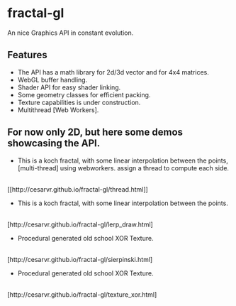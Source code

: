 # fractal-gl
An nice Graphics API in constant evolution. 

## Features

- The API has a math library for 2d/3d vector and for 4x4 matrices. 
- WebGL buffer handling. 
- Shader API for easy shader linking. 
- Some geometry classes for efficient packing. 
- Texture capabilities is under construction.
- Multithread [Web Workers].


## For now only 2D, but here some demos showcasing the API.

- This is a koch fractal, with some linear interpolation between the points, [multi-thread] using webworkers. assign a thread to compute each side.

<br>
[[http://cesarvr.github.io/fractal-gl/thread.html]]
<br>

- This is a koch fractal, with some linear interpolation between the points. 
<br>
[http://cesarvr.github.io/fractal-gl/lerp_draw.html]

- Procedural generated old school XOR Texture.
<br>
[http://cesarvr.github.io/fractal-gl/sierpinski.html]

- Procedural generated old school XOR Texture.
<br>
[http://cesarvr.github.io/fractal-gl/texture_xor.html]




[http://cesarvr.github.io/fractal-gl/lerp_draw.html]: http://cesarvr.github.io/fractal-gl/lerp_draw.html
[http://cesarvr.github.io/fractal-gl/texture_xor.html]: http://cesarvr.github.io/fractal-gl/texture_xor.html
[http://cesarvr.github.io/fractal-gl/sierpinski.html]: http://cesarvr.github.io/fractal-gl/sierpinski.html
[http://cesarvr.github.io/fractal-gl/thread.html]: http://cesarvr.github.io/fractal-gl/thread.html
